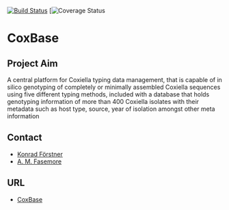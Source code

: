 [![Build Status](https://travis-ci.org/foerstner-lab/CoxBase-Webapp.svg?branch=main)](https://travis-ci.org/foerstner-lab/CoxBase-Webapp) [![Coverage Status]()

# CoxBase

## Project Aim
A central platform for Coxiella typing data management, that is capable of in silico genotyping of completely or minimally assembled Coxiella sequences using five different typing methods, included with a database that holds genotyping information of more than 400 Coxiella isolates with their metadata such as host type, source, year of isolation amongst other meta information


## Contact
- [Konrad Förstner](mailto:foerstner@zbmed.de)
- [A. M. Fasemore](mailto:akinyemi.fasemore@stud-mail.uni-wuerzburg.de)

## URL
- [CoxBase](https://coxbase.q-gaps.de/webapp/)

